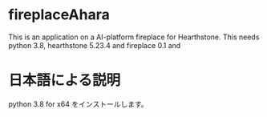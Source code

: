 # fireplaceAhara

This is an application on a AI-platform fireplace for Hearthstone.
This needs python 3.8, hearthstone 5.23.4 and fireplace 0.1 and

# 日本語による説明
 python 3.8 for x64 をインストールします。
 
